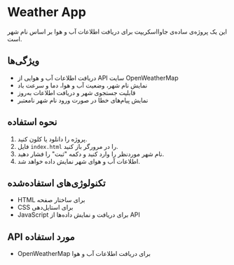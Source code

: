 # Weather App

این یک پروژه‌ی ساده‌ی جاوااسکریپت برای دریافت اطلاعات آب و هوا بر اساس نام شهر است.

## ویژگی‌ها

- دریافت اطلاعات آب و هوایی از API سایت OpenWeatherMap
- نمایش نام شهر، وضعیت آب و هوا، دما و سرعت باد
- قابلیت جستجوی شهر و دریافت اطلاعات به‌روز
- نمایش پیام‌های خطا در صورت ورود نام شهر نامعتبر

## نحوه استفاده

1. پروژه را دانلود یا کلون کنید.
2. فایل `index.html` را در مرورگر باز کنید.
3. نام شهر موردنظر را وارد کنید و دکمه "ثبت" را فشار دهید.
4. اطلاعات آب و هوای شهر نمایش داده خواهد شد.

## تکنولوژی‌های استفاده‌شده

- HTML برای ساختار صفحه
- CSS برای استایل‌دهی
- JavaScript برای دریافت و نمایش داده‌ها از API

## API مورد استفاده

- OpenWeatherMap برای دریافت اطلاعات آب و هوا
